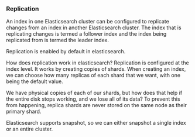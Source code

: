 ### Replication
An index in one Elasticsearch cluster can be configured to replicate changes from an index in another Elasticsearch cluster. The index that is replicating changes is termed a follower index and the index being replicated from is termed the leader index.

Replication is enabled by default in elasticsearch.  

How does replication work in elasticsearch?
Replication is configured at the index level. It works by creating copies of shards.
When creating an index, we can choose how many replicas of each shard that we want, with one being the default value.

We have physical copies of each of our shards, but how does that help if the entire disk stops working, and we lose all of its data? To prevent this from happening, replica shards are never stored on the same node as their primary shard.

Elasticsearch supports snapshot, so we can either snapshot a single index or an entire cluster.